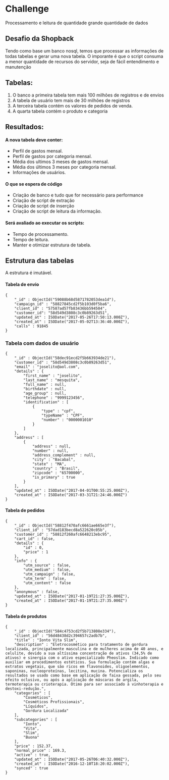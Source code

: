 # Challenge

Processamento e leitura de quantidade grande quantidade de dados

## Desafio da Shopback

Tendo como base um banco nosql, temos que processar as informações de todas tabelas e gerar uma nova tabela.
O imporante é que o script consuma a menor quantidade de recursos do servidor, seja de fácil entendimento e manutenção

## Tabelas:
1) O banco a primeira tabela tem mais 100 milhões de registros e de envios
2) A tabela de usuário tem mais de 30 milhões de registros
3) A terceira tabela contém os valores de pedidos de venda.
4) A quarta tabela contém o produto e categoria

## Resultados:

#### A nova tabela deve conter:
* Perfil de gastos mensal.
* Perfil de gastos por categoria mensal.
* Média dos ultimos 3 meses de gastos mensal.
* Média dos últimos 3 meses por categoria mensal.
* Informações de usuários.

#### O que se espera de código
* Criação de banco e tudo que for necessário para performance
* Criação de script de extração
* Criação de script de inserção
* Criação de script de leitura da informação.

#### Será avaliado ao executar os scripts:
* Tempo de processamento.
* Tempo de leitura.
* Manter e otimizar estrutura de tabela.


## Estrutura das tabelas 
A estrutura é imutável.

#### Tabela de envio
```
{
    "_id" : ObjectId("59088b68d5871782053dea1d"),
    "campaign_id" : "58827845cd2f5b103d0f5ba6",
    "client_id" : "57587ad57fb83436bb594504",
    "customer_id": "58d549d3808c3c0b89263d51",
    "updated_at" : ISODate("2017-05-26T17:50:13.000Z"),
    "created_at" : ISODate("2017-05-02T13:36:40.000Z"),
    "calls" : 91845
}
```

### Tabela com dados de usuário
```
{
    "_id" : ObjectId("58dec91ecd2f5b663934de21"),
    "customer_id" : "58d549d3808c3c0b89263d51",
    "email" : "joselito@aol.com",
    "details" : {
        "first_name" : "joselito",
        "last_name" : "mesquita",
        "full_name" : null,
        "birthdate" : null,
        "age_group" : null,
        "telephone" : "9999123456",
        "identification" : [ 
            {
                "type" : "cpf",
                "typeName" : "CPF",
                "number" : "0000001010"
            }
        ]
    },
    "address" : [ 
        {
            "address" : null,
            "number" : null,
            "address_complement" : null,
            "city" : "Bacabal",
            "state" : "MA",
            "country" : "Brasil",
            "zipcode" : "65700000",
            "is_primary" : true
        }
    ],
    "updated_at" : ISODate("2017-04-01T00:55:25.000Z"),
    "created_at" : ISODate("2017-03-31T21:24:46.000Z")
}
```

#### Tabela de pedidos
```
{
    "_id" : ObjectId("58812f470afc6661ae665e3f"),
    "client_id" : "57dad183becd8a522620c05b",
    "customer_id" : "58812f260afc6648213ebc95",
    "cart_id" : false,
    "details" : {
        "id" : 0,
        "price" : 1
    },
    "info" : {
        "utm_source" : false,
        "utm_medium" : false,
        "utm_campaign" : false,
        "utm_term" : false,
        "utm_content" : false
    },
    "anonymous" : false,
    "updated_at" : ISODate("2017-01-19T21:27:35.000Z"),
    "created_at" : ISODate("2017-01-19T21:27:35.000Z")
}
```

#### Tabela de produtos
```
{
    "_id" : ObjectId("584c4753cd2f5b713808e334"),
    "client_id" : "56d48438d2c394657c2adb7b",
    "title" : "Ionto Vita Slim",
    "description" : "Eletrocosmético para tratamento de gordura localizada, principalmente masculina e de mulheres acima de 40 anos, e celulite, devido a sua altíssima concentração de ativos (34,5% de ativos) e sinergia com o ativo especializado Pheoslim. Indicado como auxiliar em procedimentos estéticos. Sua formulação contém algas e extratos vegetais, que são ricos em flavonoides, oligoelementos, saponinas, nucleoproteínas, lecitina, mucina. Potencializa os resultados se usado como base em aplicação de faixa gessada, pelo seu efeito oclusivo, ou após a aplicação de máscaras de argila, termoterapia ou crioterapia. Ótimo para ser associado à vinhoterapia e destoxi-redução.",
    "categories" : [ 
        "Cosméticos", 
        "Cosméticos Profissionais", 
        "Líquidos", 
        "Gordura Localizada"
    ],
    "subcategories" : [ 
        "Ionto", 
        "Vita", 
        "Slim", 
        "Buona"
    ],
    "price" : 152.37,
    "normal_price" : 169.3,
    "active" : true,
    "updated_at" : ISODate("2017-05-26T06:40:32.000Z"),
    "created_at" : ISODate("2016-12-10T18:20:02.000Z"),
    "synced" : true
}
```
